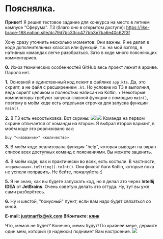 # Пояснялка.

**Привет!** Я решил тестовое задание для конкурса на место в летнем кампусе "Сферума".
ТЗ (благо оно в открытом доступе): https://like-brace-188.notion.site/dc79d7bc33cc477bb3e7ba6e40c62f3f

Хочу сразу уточнить несколько моментов. Они важны. Я не делал в коде дополнительных классов или функций, т.к. на мой взгляд, в нативных командах легче разобраться. Зато в коде много поясняющих комментариев.

**0.** Из-за технических особенностей GitHub весь проект лежит в архиве. Пароля нет.

**1.** Основной и единственный код лежит в файлике `app.kts`. Да, это скрипт, а не файл с расширением `.kt`. Но условие из ТЗ я выполнил, ведь скрипт целиком и полностью написан на Kotlin. + Некоторые компиляторы требуют запуска главной функции с помощью `main()`, поэтому в моём коде есть отдельная строчка для запуска функции `main()`.

**2.** В ТЗ есть несостыковка. Вот скрины:
![](https://i.imgur.com/NWg3CrX.png)
![](https://i.imgur.com/rT0TL3O.png)
Команда на первом скрине отличается от команды на втором. Я выбрал второй вариант, в моём коде это реализовано как:
```
buy "<название>" <количество>
```
**3.** В моём коде реализована функция "help", которая выводит на экран список всех доступных команд с пояснениями. Вы можете заценить.

**4.** В моём коде, как и практически во всех, есть костыли. В частности, `<переменная>.toString().toInt()`. Они фиксят баги Kotlin, которые пока не успели поправить. Не бейте, пожалуйста :)

**5.** Я не знаю, как вы будете запускать код, но я делал это через **Intellij IDEA** от **JetBrains**. Очень советую делать это оттуда. Ну, тут вы уже сами разберётесь.

**6.** Ну и шестой, "бонусный" пункт, если вам надо будет связаться со мной.

**E-mail: justmarfix@vk.com**
**ВКонтакте:** [**клик**](https://vk.com/justmarfix)

Что, мемов не будет? Конечно, мемы будут! По крайней мере, держите один мем, который (я надеюсь) поднимет Вам настроение.
![](https://sun1-86.userapi.com/s/v1/ig2/uQMp_o-RIQOtqvrRj-VpkKG3jJGVH1kihtrOg4-bi86YAKwKxpAPWNm0w42t4xiSdG9gk0jhcq7etqh4GYIkIJ3s.jpg?size=1024x948&quality=95&type=album)
